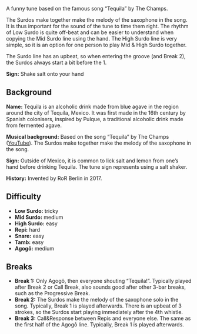 A funny tune based on the famous song “Tequila” by The Champs.

The Surdos make together make the melody of the saxophone in the song. It is thus important for the sound of the tune to
time them right. The rhythm of Low Surdo is quite off-beat and can be easier to understand when copying the Mid Surdo
line using the hand. The High Surdo line is very simple, so it is an option for one person to play Mid & High Surdo
together.

The Surdo line has an upbeat, so when entering the groove (and Break 2), the Surdos always start a bit before the 1.

**Sign:** Shake salt onto your hand

## Background

**Name:** Tequila is an alcoholic drink made from blue agave in the region around the city of Tequila, Mexico. It was first made in the 16th century by Spanish colonisers, inspired by Pulque, a traditional alcoholic drink made from fermented agave.

**Musical background:** Based on the song “Tequila” by The Champs ([YouTube](https://youtu.be/Uyl7GP_VMJY?t=20)). The Surdos make together make the melody of the saxophone in the song.

**Sign:** Outside of Mexico, it is common to lick salt and lemon from one’s hand before drinking Tequila. The tune sign represents using a salt shaker.

**History:** Invented by RoR Berlin in 2017.

## Difficulty

* **Low Surdo:** tricky
* **Mid Surdo:** medium
* **High Surdo:** easy
* **Repi:** hard
* **Snare:** easy
* **Tamb:** easy
* **Agogô:** medium

## Breaks

* **Break 1:** Only Agogô, then everyone shouting “Tequila!”. Typically played after Break 2 or Call Break, also sounds good
  after other 3-bar breaks, such as the Progressive Break.
* **Break 2:** The Surdos make the melody of the saxophone solo in the song. Typically, Break 1 is played afterwards. There
  is an upbeat of 3 strokes, so the Surdos start playing immediately after the 4th whistle.
* **Break 3:** Call&Response between Repis and everyone else. The same as the first half of the Agogô line. Typically,
  Break 1 is played afterwards.